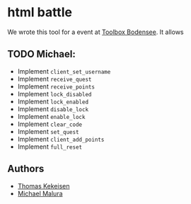 # html battle

We wrote this tool for a event at [Toolbox Bodensee](http://toolbox-bodensee.de/). It allows

## TODO Michael:

* Implement `client_set_username`
* Implement `receive_quest`
* Implement `receive_points`
* Implement `lock_disabled`
* Implement `lock_enabled`
* Implement `disable_lock`
* Implement `enable_lock`
* Implement `clear_code`
* Implement `set_quest`
* Implement `client_add_points`
* Implement `full_reset`

## Authors

* [Thomas Kekeisen](https://github.com/blaues0cke)
* [Michael Malura](https://github.com/maluramichael)